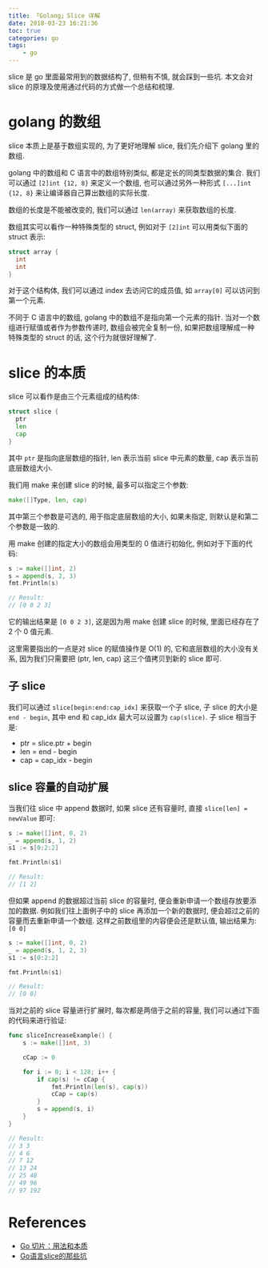 ```yaml
---
title: 「Golang」Slice 详解
date: 2018-03-23 16:21:36
toc: true
categories: go
tags:
    - go
---
```


slice 是 go 里面最常用到的数据结构了, 但稍有不慎, 就会踩到一些坑.
本文会对 slice 的原理及使用通过代码的方式做一个总结和梳理.

<!--more-->

# golang 的数组

slice 本质上是基于数组实现的, 为了更好地理解 slice, 我们先介绍下 golang 里的数组.

golang 中的数组和 C 语言中的数组特别类似, 都是定长的同类型数据的集合.
我们可以通过 `[2]int {12, 8}` 来定义一个数组, 也可以通过另外一种形式
`[...]int {12, 8}` 来让编译器自己算出数组的实际长度.

数组的长度是不能被改变的, 我们可以通过 `len(array)` 来获取数组的长度.

数组其实可以看作一种特殊类型的 struct, 例如对于 `[2]int` 可以用类似下面的 struct 表示:

```go
struct array {
  int
  int
}
```

对于这个结构体, 我们可以通过 index 去访问它的成员值, 如 `array[0]` 可以访问到第一个元素.

不同于 C 语言中的数组, golang 中的数组不是指向第一个元素的指针. 当对一个数组进行赋值或者作为参数传递时,
数组会被完全复制一份, 如果把数组理解成一种特殊类型的 struct 的话, 这个行为就很好理解了.

# slice 的本质

slice 可以看作是由三个元素组成的结构体:

```go
struct slice {
  ptr
  len
  cap
}
```

其中 `ptr` 是指向底层数组的指针, len 表示当前 slice 中元素的数量, cap 表示当前底层数组大小.

我们用 make 来创建 slice 的时候, 最多可以指定三个参数:

```go
make([]Type, len, cap)
```

其中第三个参数是可选的, 用于指定底层数组的大小, 如果未指定, 则默认是和第二个参数是一致的.

用 make 创建的指定大小的数组会用类型的 0 值进行初始化, 例如对于下面的代码:

```go
s := make([]int, 2)
s = append(s, 2, 3)
fmt.Println(s)

// Result:
// [0 0 2 3]
```

它的输出结果是 `[0 0 2 3]`, 这是因为用 make 创建 slice 的时候, 里面已经存在了 2 个 0 值元素.

这里需要指出的一点是对 slice 的赋值操作是 O(1) 的, 它和底层数组的大小没有关系,
因为我们只需要把 (ptr, len, cap) 这三个值拷贝到新的 slice 即可.

## 子 slice

我们可以通过 `slice[begin:end:cap_idx]` 来获取一个子 slice, 子 slice 的大小是 `end - begin`,
其中 end 和 cap_idx 最大可以设置为 `cap(slice)`. 子 slice 相当于是:

* ptr = slice.ptr + begin
* len = end - begin
* cap = cap_idx - begin

## slice 容量的自动扩展

当我们往 slice 中 append 数据时, 如果 slice 还有容量时, 直接 `slice[len] = newValue` 即可:

```go
s := make([]int, 0, 2)
_ = append(s, 1, 2)
s1 := s[0:2:2]

fmt.Println(s1)

// Result:
// [1 2]
```

但如果 append 的数据超过当前 slice 的容量时, 便会重新申请一个数组存放要添加的数据.
例如我们往上面例子中的 slice 再添加一个新的数据时, 便会超过之前的容量而去重新申请一个数组.
这样之前数组里的内容便会还是默认值, 输出结果为: `[0 0]`

```go
s := make([]int, 0, 2)
_ = append(s, 1, 2, 3)
s1 := s[0:2:2]

fmt.Println(s1)

// Result:
// [0 0]
```

当对之前的 slice 容量进行扩展时, 每次都是两倍于之前的容量, 我们可以通过下面的代码来进行验证:

```go
func sliceIncreaseExample() {
	s := make([]int, 3)

	cCap := 0

	for i := 0; i < 128; i++ {
		if cap(s) != cCap {
			fmt.Println(len(s), cap(s))
			cCap = cap(s)
		}
		s = append(s, i)
	}
}

// Result:
// 3 3
// 4 6
// 7 12
// 13 24
// 25 48
// 49 96
// 97 192
```

# References

- [Go 切片：用法和本质](https://blog.go-zh.org/go-slices-usage-and-internals)
- [Go语言slice的那些坑](https://studygolang.com/articles/6557)
